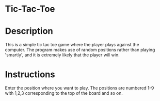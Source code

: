 # Tic-Tac-Toe

# Description 
This is a simple tic tac toe game where the player plays against the computer. The program makes use of random positions rather than playing 'smartly', and it is extremely likely that the player will win. 

# Instructions 
Enter the position where you want to play. The positions are numbered 1-9 with 1,2,3 corresponding to the top of the board and so on.
